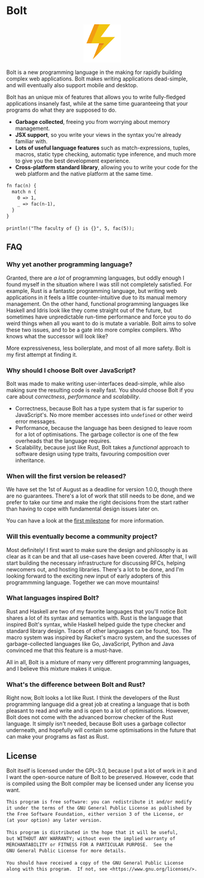 Bolt
====

<p align="center">
  <img height="100" src="https://github.com/boltlang/Bolt/blob/master/logo.png?raw=true" />
</p>

Bolt is a new programming language in the making for rapidly building complex web applications.
Bolt makes writing applications dead-simple, and will eventually also support mobile and desktop.

Bolt has an unique mix of features that allows you to write fully-fledged
applications insanely fast, while at the same time guaranteeing that your programs
do what they are supposed to do.

 - **Garbage collected**, freeing you from worrying about memory management.
 - **JSX support**, so you write your views in the syntax you're already
   familiar with.
 - **Lots of useful language features** such as match-expressions, tuples, macros, static type checking, automatic type inference, and much more to give you the best development experience.
 - **Cross-platform standard library**, allowing you to write your code for the
   web platform and the native platform at the same time.

```
fn fac(n) {
  match n {
    0 => 1,
    _ => fac(n-1),
  }
}

println!("The faculty of {} is {}", 5, fac(5));
```

## FAQ

### Why yet another programming language?

Granted, there are _a lot_ of programming languages, but oddly enough I found myself
in the situation where I was still not completely satisfied. For example, Rust is a fantastic programming language,
but writing web applications in it feels a little counter-intuitive due to its manual memory management.
On the other hand, functional  programming languages like Haskell and Idris look like they come straight out of the future, but sometimes have unpredictable run-time performance and force you to do weird things when all you want to do is mutate a variable. Bolt aims to solve these two issues, and to be a gate into more complex compilers. Who knows what the successor will look like?

More expressiveness, less boilerplate, and most of all more safety. Bolt is my first attempt at finding it.

### Why should I choose Bolt over JavaScript?

Bolt was made to make writing user-interfaces dead-simple, while also making
sure the resulting code is really fast. You should choose Bolt if you care
about _correctness_, _performance_ and _scalability_.

 - Correctness, because Bolt has a type system that is far superior to
   JavaScript's. No more member accesses into `undefined` or other weird error
   messages.
 - Performance, because the language has been designed to leave room for a lot
   of optimisations. The garbage collector is one of the few overheads that the
   language requires.
 - Scalability, because just like Rust, Bolt takes a _functional_ approach to
   software design using type traits, favouring composition over inheritance.

### When will the first version be released?

We have set the 1st of August as a deadline for version 1.0.0, though there
are no guarantees. There's a lot of work that still needs to be done, and we
prefer to take our time and make the right decisions from the start rather than
having to cope with fundamental design issues later on.

You can have a look at the [first milestone](https://github.com/boltlang/Bolt/milestone/1)
for more information.

### Will this eventually become a community project?

Most definitely! I first want to make sure the design and philosophy is as
clear as it can be and that all use-cases have been covered. After that, 
I will start building the necessary infrastructure for discussing RFCs, 
helping newcomers out, and hosting libraries. There's a lot to be done, and 
I'm looking forward to the exciting new input of early adopters of this
programmming language. Together we can move mountains!

### What languages inspired Bolt?

Rust and Haskell are two of my favorite languages that you'll notice Bolt
shares a lot of its syntax and semantics with. Rust is the language that inspired Bolt's syntax,
while Haskell helped guide the type checker and standard library design.
Traces of other languages can be found, too.
The macro system was inspired by Racket's macro system,
and the sucesses of garbage-collected languages like Go, JavaScript, Python and Java convinced me that
this feature is a must-have.

All in all, Bolt is a mixture of many very different programming languages, and I believe this mixture makes it unique.

### What's the difference between Bolt and Rust?

Right now, Bolt looks a lot like Rust. I think the developers of the Rust programming language did a great job at 
creating a language that is both pleasant to read and write and is open to a lot of optimisations. However,
Bolt does not come with the advanced borrow checker of the Rust language. It simply isn't needed, because Bolt uses
a garbage collector underneath, and hopefully will contain some optimisations in the future that can make your programs
as fast as Rust.

## License

Bolt itself is licensed under the GPL-3.0, because I put a lot of work in it
and I want the open-source nature of Bolt to be preserved. However, code that
is compiled using the Bolt compiler may be licensed under any license you want.

    This program is free software: you can redistribute it and/or modify
    it under the terms of the GNU General Public License as published by
    the Free Software Foundation, either version 3 of the License, or
    (at your option) any later version.

    This program is distributed in the hope that it will be useful,
    but WITHOUT ANY WARRANTY; without even the implied warranty of
    MERCHANTABILITY or FITNESS FOR A PARTICULAR PURPOSE.  See the
    GNU General Public License for more details.

    You should have received a copy of the GNU General Public License
    along with this program.  If not, see <https://www.gnu.org/licenses/>.

